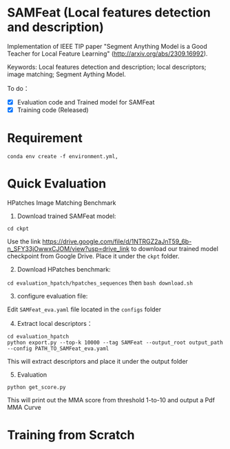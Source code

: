 # SAMFeat (Local features detection and description)

Implementation of IEEE TIP paper "Segment Anything Model is a Good Teacher for Local Feature Learning" (http://arxiv.org/abs/2309.16992).

Keywords: Local features detection and description; local descriptors; image matching; Segment Aything Model.

To do：
- [x] Evaluation code and Trained model for SAMFeat
- [x] Training code (Released)

# Requirement
```
conda env create -f environment.yml,
```

# Quick Evaluation
HPatches Image Matching Benchmark

1. Download trained SAMFeat model:

```cd ckpt```

Use the link https://drive.google.com/file/d/1NTRGZ2aJnT59_6b-n_SFY33jOwwxCJOM/view?usp=drive_link to download our trained model checkpoint from Google Drive. Place it under the ```ckpt``` folder.

2. Download HPatches benchmark: 

```cd evaluation_hpatch/hpatches_sequences``` then ```bash download.sh```

3. configure evaluation file:

Edit ```SAMFeat_eva.yaml``` file located in the ```configs``` folder

4. Extract local descriptors：
```
cd evaluation_hpatch
python export.py --top-k 10000 --tag SAMFeat --output_root output_path --config PATH_TO_SAMFeat_eva.yaml
```
This will extract descriptors and place it under the output folder

5. Evaluation
```
python get_score.py
```
This will print out the MMA score from threshold 1-to-10 and output a Pdf MMA Curve

# Training from Scratch
